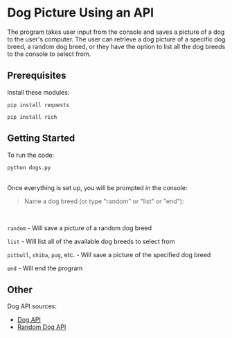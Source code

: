 # Dog Picture Using an API

The program takes user input from the console and saves a picture of a dog to the user's computer. The user can retrieve a dog picture of a specific dog breed, a random dog breed, or they have the option to list all the dog breeds to the console to select from.

## Prerequisites
Install these modules:
```
pip install requests
```
```
pip install rich
```

## Getting Started

To run the code:
```
python dogs.py
```

<br>Once everything is set up, you will be prompted in the console: 
> Name a dog breed (or type "random" or "list" or "end"): 
<br>

``` random ``` - Will save a picture of a random dog breed

``` list ``` - Will list all of the available dog breeds to select from

``` pitbull ```, ``` shiba ```, ``` pug ```, etc. - Will save a picture of the specified dog breed

``` end ``` - Will end the program 

## Other

Dog API sources:
- [Dog API](https://dog.ceo/dog-api/documentation/breed) <br>
- [Random Dog API](https://dog.ceo/dog-api/documentation/random)
